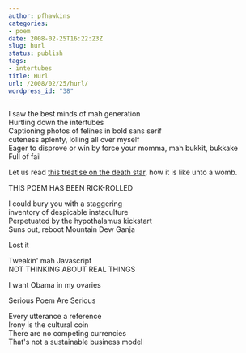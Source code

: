 ```yaml
---
author: pfhawkins
categories:
- poem
date: 2008-02-25T16:22:23Z
slug: hurl
status: publish
tags:
- intertubes
title: Hurl
url: /2008/02/25/hurl/
wordpress_id: "38"
---
```


I saw the best minds of mah generation  
Hurtling down the intertubes  
Captioning photos of felines in bold sans serif  
cuteness aplenty, lolling all over myself  
Eager to disprove or win by force your momma, mah bukkit, bukkake  
Full of fail  

Let us read [this treatise on the death star](https://www.youtube.com/watch?v=eBGIQ7ZuuiU), how it is like unto a womb.

THIS POEM HAS BEEN RICK-ROLLED

I could bury you with a staggering  
inventory of despicable instaculture  
Perpetuated by the hypothalamus kickstart  
Suns out, reboot Mountain Dew Ganja

Lost it

Tweakin' mah Javascript  
NOT THINKING ABOUT REAL THINGS

I want Obama in my ovaries

Serious Poem Are Serious

Every utterance a reference  
Irony is the cultural coin  
There are no competing currencies  
That's not a sustainable business model
